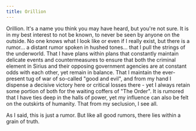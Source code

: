 ```yaml
---
title: Orillion
---
```


Orillion. It's a name you think you may have heard, but you're not sure. It is in my best interest to not be known, to never be seen by anyone on the outside. No one knows what I look like or even if I really exist, but there is a rumor... a distant rumor spoken in hushed tones... that I pull the strings of the underworld. That I have plans within plans that constantly maintain delicate events and countermeasures to ensure that both the criminal element in Sirius and their opposing government agencies are at constant odds with each other, yet remain in balance. That I maintain the ever-present tug of war of so-called "good and evil", and from my hand I dispense a decisive victory here or critical losses there - yet I always retain some portion of both for the waiting coffers of "The Order". It is rumored that I have ties deep in the halls of power, yet my influence can also be felt on the outskirts of humanity. That from my seclusion, I see all.

As I said, this is just a rumor. But like all good rumors, there lies within a grain of truth.
